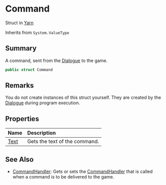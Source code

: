 # Command

Struct in [Yarn](/api/csharp/yarn.md)

Inherits from `System.ValueType`

## Summary


A command, sent from the  <a href="yarn.dialogue.md">Dialogue</a>  to the game.


```csharp
public struct Command
```

## Remarks


You do not create instances of this struct yourself. They are
created by the  <a href="yarn.dialogue.md">Dialogue</a>  during program execution.


## Properties

|Name|Description|
|:---|:---|
|[Text](/api/csharp/yarn.command.text.md)|Gets the text of the command.|

## See Also

* [CommandHandler](/api/csharp/yarn.dialogue.commandhandler.md): Gets or sets the  <a href="yarn.commandhandler.md">CommandHandler</a>  that is called when a command is to be delivered to the game.

